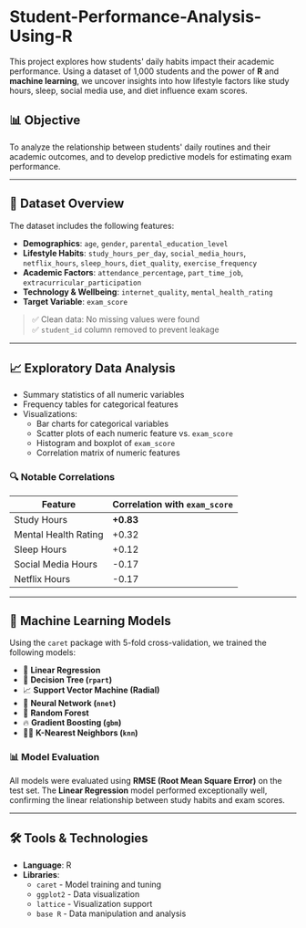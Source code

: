 # Student-Performance-Analysis-Using-R
This project explores how students' daily habits impact their academic performance. Using a dataset of 1,000 students and the power of **R** and **machine learning**, we uncover insights into how lifestyle factors like study hours, sleep, social media use, and diet influence exam scores.

## 📊 Objective

To analyze the relationship between students' daily routines and their academic outcomes, and to develop predictive models for estimating exam performance.

---

## 🧠 Dataset Overview

The dataset includes the following features:

- **Demographics**: `age`, `gender`, `parental_education_level`
- **Lifestyle Habits**: `study_hours_per_day`, `social_media_hours`, `netflix_hours`, `sleep_hours`, `diet_quality`, `exercise_frequency`
- **Academic Factors**: `attendance_percentage`, `part_time_job`, `extracurricular_participation`
- **Technology & Wellbeing**: `internet_quality`, `mental_health_rating`
- **Target Variable**: `exam_score`

> ✅ Clean data: No missing values were found  
> ✅ `student_id` column removed to prevent leakage

---

## 📈 Exploratory Data Analysis

- Summary statistics of all numeric variables
- Frequency tables for categorical features
- Visualizations:
  - Bar charts for categorical variables
  - Scatter plots of each numeric feature vs. `exam_score`
  - Histogram and boxplot of `exam_score`
  - Correlation matrix of numeric features

### 🔍 Notable Correlations

| Feature                  | Correlation with `exam_score` |
|--------------------------|-------------------------------|
| Study Hours              | **+0.83**                     |
| Mental Health Rating     | +0.32                         |
| Sleep Hours              | +0.12                         |
| Social Media Hours       | -0.17                         |
| Netflix Hours            | -0.17                         |

---

## 🤖 Machine Learning Models

Using the `caret` package with 5-fold cross-validation, we trained the following models:

- 📐 **Linear Regression**
- 🌳 **Decision Tree (`rpart`)**
- 📈 **Support Vector Machine (Radial)**
- 🧠 **Neural Network (`nnet`)**
- 🌲 **Random Forest**
- 🔥 **Gradient Boosting (`gbm`)**
- 🧍‍♂️ **K-Nearest Neighbors (`knn`)**

### 📊 Model Evaluation

All models were evaluated using **RMSE (Root Mean Square Error)** on the test set. The **Linear Regression** model performed exceptionally well, confirming the linear relationship between study habits and exam scores.

---

## 🛠 Tools & Technologies

- **Language**: R
- **Libraries**:
  - `caret` - Model training and tuning
  - `ggplot2` - Data visualization
  - `lattice` - Visualization support
  - `base R` - Data manipulation and analysis

